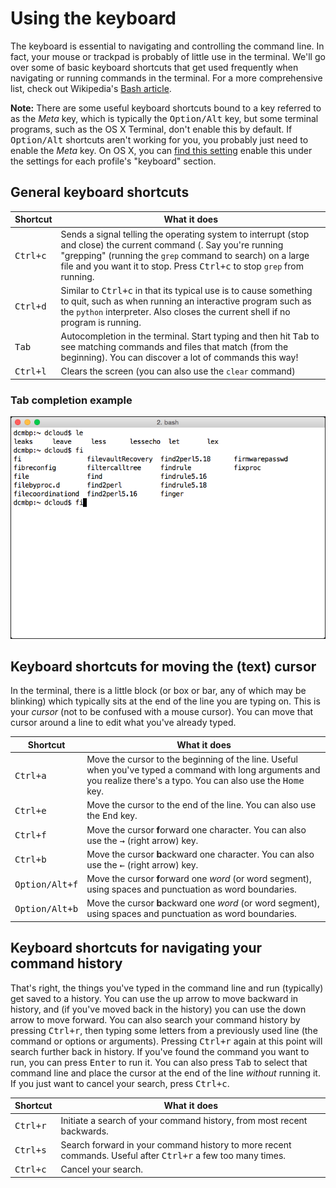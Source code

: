 # Using the keyboard

The keyboard is essential to navigating and controlling the command line. In fact, your mouse or trackpad is probably of little use in the terminal. We'll go over some of basic keyboard shortcuts that get used frequently when navigating or running commands in the terminal. For a more comprehensive list, check out Wikipedia's [Bash article]("https://en.wikipedia.org/wiki/Bash_(Unix_shell)#Keyboard_shortcuts").

**Note:** There are some useful keyboard shortcuts bound to a key referred to as the *Meta* key, which is typically the <kbd>Option/Alt</kbd> key, but some terminal programs, such as the OS X Terminal, don't enable this by default. If <kbd>Option/Alt</kbd> shortcuts aren't working for you, you probably just need to enable the *Meta* key. On OS X, you can [find this setting](http://osxdaily.com/2013/02/01/use-option-as-meta-key-in-mac-os-x-terminal/) enable this under the settings for each profile's "keyboard" section.


## General keyboard shortcuts

| Shortcut | What it does |
| -------- | ------------ |
| <kbd>Ctrl+c</kbd> | Sends a signal telling the operating system to interrupt (stop and close) the current command (. Say you're running "grepping" (running the `grep` command to search) on a large file and you want it to stop. Press <kbd>Ctrl+c</kbd> to stop `grep` from running. |
| <kbd>Ctrl+d</kbd> | Similar to <kbd>Ctrl+c</kbd> in that its typical use is to cause something to quit, such as when running an interactive program such as the `python` interpreter. Also closes the current shell if no program is running. |
| <kbd>Tab</kbd> | Autocompletion in the terminal. Start typing and then hit <kbd>Tab</kbd> to see matching commands and files that match (from the beginning). You can discover a lot of commands this way! |
| <kbd>Ctrl+l</kbd> | Clears the screen (you can also use the `clear` command) |

### Tab completion example

![Screenshot: Using Tab for autocompletion](images/tab-completion.png)


## Keyboard shortcuts for moving the (text) cursor

In the terminal, there is a little block (or box or bar, any of which may be blinking) which typically sits at the end of the line you are typing on. This is your *cursor* (not to be confused with a mouse cursor). You can move that cursor around a line to edit what you've already typed.

| Shortcut | What it does |
| -------- | ------------ |
| <kbd>Ctrl+a</kbd> | Move the cursor to the beginning of the line. Useful when you've typed a command with long arguments and you realize there's a typo. You can also use the <kbd>Home</kbd> key. |
| <kbd>Ctrl+e</kbd> | Move the cursor to the end of the line. You can also use the <kbd>End</kbd> key. |
| <kbd>Ctrl+f</kbd> | Move the cursor **f**orward one character. You can also use the <kbd>&rarr;</kbd> (right arrow) key. |
| <kbd>Ctrl+b</kbd> | Move the cursor **b**ackward one character. You can also use the <kbd>&larr;</kbd> (right arrow) key. |
| <kbd>Option/Alt+f</kbd> | Move the cursor **f**orward one *word* (or word segment), using spaces and punctuation as word boundaries. |
| <kbd>Option/Alt+b</kbd> | Move the cursor **b**ackward one *word* (or word segment), using spaces and punctuation as word boundaries. |


## Keyboard shortcuts for navigating your command history

That's right, the things you've typed in the command line and run (typically) get saved to a history. You can use the up arrow to move backward in history, and (if you've moved back in the history) you can use the down arrow to move forward. You can also search your command history by pressing <kbd>Ctrl+r</kbd>, then typing some letters from a previously used line (the command or options or arguments). Pressing <kbd>Ctrl+r</kbd> again at this point will search further back in history. If you've found the command you want to run, you can press <kbd>Enter</kbd> to run it. You can also press <kbd>Tab</kbd> to select that command line and place the cursor at the end of the line *without* running it. If you just want to cancel your search, press <kbd>Ctrl+c</kbd>.

| Shortcut | What it does |
| -------- | ------------ |
| <kbd>Ctrl+r</kbd> | Initiate a search of your command history, from most recent backwards. |
| <kbd>Ctrl+s</kbd> | Search forward in your command history to more recent commands. Useful after <kbd>Ctrl+r</kbd> a few too many times. |
| <kbd>Ctrl+c</kbd> | Cancel your search. |


